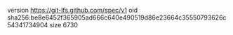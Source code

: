 version https://git-lfs.github.com/spec/v1
oid sha256:be8e6452f365905ad666c640e490519d86e23664c35550793626c54341734904
size 6730
